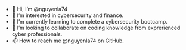 - 👋 Hi, I’m @nguyenla74
- 👀 I’m interested in cybersecurity and finance. 
- 🌱 I’m currently learning to complete a cybersecurity bootcamp. 
- 💞️ I’m looking to collaborate on coding knowledge from exprerienced cyber professionals. 
- 📫 How to reach me @nguyenla74 on GitHub.

<!---
nguyenla74/nguyenla74 is a ✨ special ✨ repository because its `README.md` (this file) appears on your GitHub profile.
You can click the Preview link to take a look at your changes.
--->
